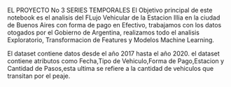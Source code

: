 EL PROYECTO No 3 SERIES TEMPORALES
El Objetivo principal de este notebook es el analisis del FLujo Vehicular de la Estacion Illia en la ciudad de Buenos Aires con forma de pago en Efectivo,
trabajamos con los datos otogados por  el Gobierno de Argentina, realizamos todo el analisis Exploratorio, Transformacion de Features y Modelos Machine Learning.

El dataset contiene datos desde el año 2017  hasta el año 2020.
el dataset contiene atributos como Fecha,Tipo de Vehiculo,Forma de Pago,Estacion y Cantidad de Pasos,esta ultima se refiere a la cantidad de vehiculos que transitan por el peaje.
